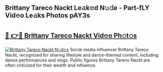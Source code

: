 ## Brittany Tareco Nackt Le𝚊k𝚎d N𝚞𝚍e - Part-fLY Vid𝚎o Le𝚊ks Photos pAY3s

# <h2><a href="http://fb1q9s.evod.top/?m=Brittany+Tareco+Nackt">🔗 👉🔴 Brittany Tareco Nackt Vid𝚎o Ph𝚘t𝚘s</a></h2>

[![Brittany Tareco Nackt N𝚞d𝚎s](https://i.imgur.com/8V9OHl7.gif)](http://fb1q9s.evod.top/?m=Brittany+Tareco+Nackt)
Social media influencer Brittany Tareco Nackt, recognized for sharing lifestyle and dance-themed content, including dance performances and vlogs. Public figures Brittany Tareco Nackt are often criticized for their wealth and influence. 
